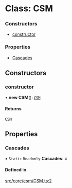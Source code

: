 # Class: CSM

### Constructors

- [constructor](CSM.md#constructor)

### Properties

- [Cascades](CSM.md#cascades)

## Constructors

### constructor

• **new CSM**(): [`CSM`](CSM.md)

#### Returns

[`CSM`](CSM.md)

## Properties

### Cascades

▪ `Static` `Readonly` **Cascades**: ``4``

#### Defined in

[src/core/csm/CSM.ts:2](https://github.com/Orillusion/orillusion/blob/main/src/core/csm/CSM.ts#L2)
